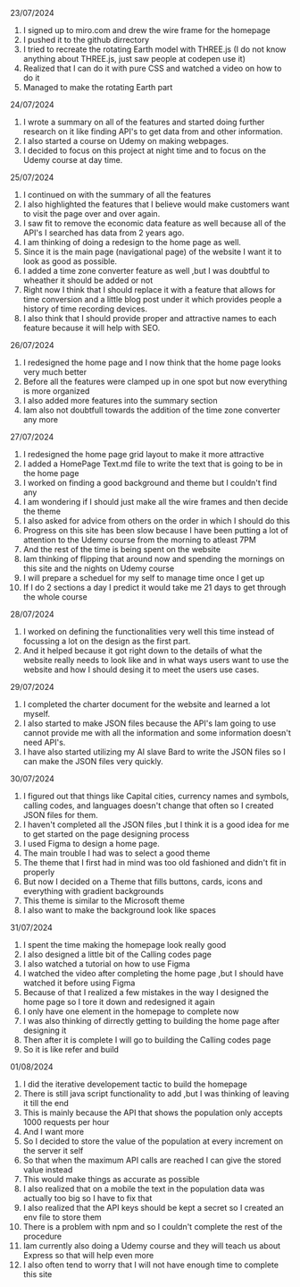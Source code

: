 23/07/2024

1. I signed up to miro.com and drew the wire frame for the homepage
2. I pushed it to the github dirrectory
3. I tried to recreate the rotating Earth model with THREE.js (I do not know anything about THREE.js, just saw people at codepen use it)
4. Realized that I can do it with pure CSS and watched a video on how to do it
5. Managed to make the rotating Earth part

24/07/2024

1. I wrote a summary on all of the features and started doing further research on it like finding API's to get data from and other information.
2. I also started a course on Udemy on making webpages.
3. I decided to focus on this project at night time and to focus on the Udemy course at day time.

25/07/2024

1. I continued on with the summary of all the features
2. I also highlighted the features that I believe would make customers want to visit the page over and over again.
3. I saw fit to remove the economic data feature as well because all of the API's I searched has data from 2 years ago.
4. I am thinking of doing a redesign to the home page as well.
5. Since it is the main page (navigational page) of the website I want it to look as good as possible.
6. I added a time zone converter feature as well ,but I was doubtful to wheather it should be added or not
7. Right now I think that I should replace it with a feature that allows for time conversion and a little blog post under it which provides people a history of time recording devices.
8. I also think that I should provide proper and attractive names to each feature because it will help with SEO.

26/07/2024

1. I redesigned the home page and I now think that the home page looks very much better
2. Before all the features were clamped up in one spot but now everything is more organized
3. I also added more features into the summary section
4. Iam also not doubtfull towards the addition of the time zone converter any more

27/07/2024

1. I redesigned the home page grid layout to make it more attractive
2. I added a HomePage Text.md file to write the text that is going to be in the home page
3. I worked on finding a good background and theme but I couldn't find any
4. I am wondering if I should just make all the wire frames and then decide the theme
5. I also asked for advice from others on the order in which I should do this
6. Progress on this site has been slow because I have been putting a lot of attention to the Udemy course from the morning to atleast 7PM
7. And the rest of the time is being spent on the website
8. Iam thinking of flipping that around now and spending the mornings on this site and the nights on Udemy course
9. I will prepare a scheduel for my self to manage time once I get up
10. If I do 2 sections a day I predict it would take me 21 days to get through the whole course

28/07/2024

1. I worked on defining the functionalities very well this time instead of focussing a lot on the design as the first part.
2. And it helped because it got right down to the details of what the website really needs to look like and in what ways users want to use the website and how I should desing it to meet the users use cases.

29/07/2024

1. I completed the charter document for the website and learned a lot myself.
2. I also started to make JSON files because the API's Iam going to use cannot provide me with all the information and some information doesn't need API's.
3. I have also started utilizing my AI slave Bard to write the JSON files so I can make the JSON files very quickly.

30/07/2024

1. I figured out that things like Capital cities, currency names and symbols, calling codes, and languages doesn't change that often so I created JSON files for them.
2. I haven't completed all the JSON files ,but I think it is a good idea for me to get started on the page designing process
3. I used Figma to design a home page.
4. The main trouble I had was to select a good theme
5. The theme that I first had in mind was too old fashioned and didn't fit in properly
6. But now I decided on a Theme that fills buttons, cards, icons and everything with gradient backgrounds
7. This theme is similar to the Microsoft theme
8. I also want to make the background look like spaces

31/07/2024

1. I spent the time making the homepage look really good
2. I also designed a little bit of the Calling codes page
3. I also watched a tutorial on how to use Figma
4. I watched the video after completing the home page ,but I should have watched it before using Figma
5. Because of that I realized a few mistakes in the way I designed the home page so I tore it down and redesigned it again
6. I only have one element in the homepage to complete now
7. I was also thinking of dirrectly getting to building the home page after designing it
8. Then after it is complete I will go to building the Calling codes page
9. So it is like refer and build

01/08/2024

1. I did the iterative developement tactic to build the homepage
2. There is still java script functionality to add ,but I was thinking of leaving it till the end
3. This is mainly because the API that shows the population only accepts 1000 requests per hour
4. And I want more
5. So I decided to store the value of the population at every increment on the server it self
6. So that when the maximum API calls are reached I can give the stored value instead
7. This would make things as accurate as possible
8. I also realized that on a mobile the text in the population data was actually too big so I have to fix that
9. I also realized that the API keys should be kept a secret so I created an env file to store them
10. There is a problem with npm and so I couldn't complete the rest of the procedure
11. Iam currently also doing a Udemy course and they will teach us about Express so that will help even more
12. I also often tend to worry that I will not have enough time to complete this site